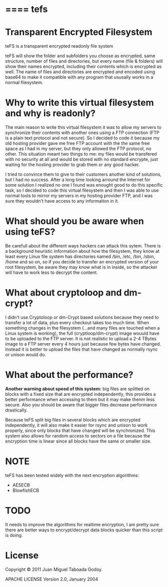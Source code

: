 ====
tefs
====

Transparent Encrypted Filesystem
================================

teFS is a transparent encrypted readonly file system

teFS will show the folder and subfolders you choose as encrypted, same structure, number of files and directories, but every name (file & folders) will show their names encrypted, including their contents which is encrypted as well. The name of files and directories are encrypted and encoded using base64 to make it compatible with any program that ususally works in a normal filesystem.


Why to write this virtual filesystem and why is readonly?
=========================================================

The main reason to write this virtual filesystem it was to allow my servers to synchronize their contents with another ones using a FTP connection (FTP is a plain text protocol and  not secure). So I decided to code it because my old hosting provider gave me free FTP account with the the same free space as I had in my server, but they only allowed the FTP protocol, no other. This situation meant two things to me: my files would be transfered with no security at all and would be stored with no standard encrypte, just waiting for the hosting provider to grab them or any good hacker.

I tried to convince them to give to their customers another kind of solutions, but I had no success. After a long time looking arround the Internet for some solution I realized no one I found was enought good to do this specific task, so I decided to code this virtual filesystem and then I was able to use normal tools to mirror my servers in my hosting provider FTP, and I was sure they wouldn't have access to any informaiton in it.


What should you be aware when using teFS?
=========================================

Be carefull about the different ways hackers can attack this sytem. There is a background heuristic information about how the filesystem, they know at least every Linux file system has directories named /bin, /etc, /bin, /sbin, /home and so on, so if you decide to transfer an encrypted version of your root filesystem, be aware they may know what is in inside, so the attacker will have to work less to decrypt the content.


What about cryptoloop and dm-crypt?
===================================

I didn't use Cryptoloop or dm-Crypt based solutions because they need to transfer a lot of data, plus every checkout takes too much time. When something changes in the filesystem (...and many files are touched when a Linux system is working), the full (cryptloop/dm-crypt) image wouuld have to be uploaded to the FTP server. It is not realistic to upload a 2-4 TBytes image to a FTP server every 4 hours just because few bytes have changed. Instead it is better to upload the files that have changed as normally rsync or unison would do.

What about the performance?
===========================

**Another warning about speed of this system:** big files are splitted on blocks with a fixed size that are encrypted independently, this provides a better performance when accessing to them but it may make thenm less secure. Also you should be aware that bigger files decrease performance drastically.

Because teFS split big files in several blocks which are encrypted independently, it will also make it easier for rsync and unison to work properly, since only blocks that have changed will be synchronized. This system also allows for random access to sectors on a file because the encryption time is linear since all blocks have the same or smaller size.

NOTE
====

teFS has been tested widely with the next encryption algorithms:
* AESECB
* BlowfishECB

TODO
====

It needs to improve the algorithms for realtime encryption, I am pretty sure there are better ways to encrypt/decrypt data blocks quicker than this script is doing.

License
=======

Copyright &copy; 2011 Juan Miguel Taboada Godoy.

APACHE LICENSE Version 2.0, January 2004
